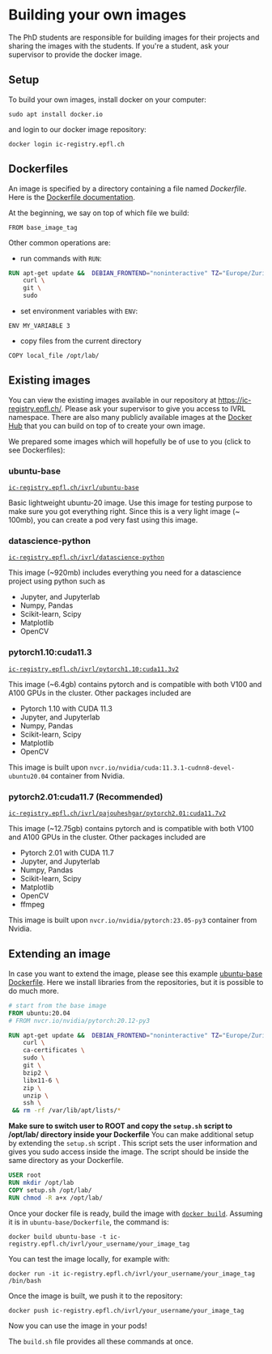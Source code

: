 # Building your own images

The PhD students are responsible for building images for their projects and sharing the images with the students. If
you're a student, ask your supervisor to provide the docker image.

## Setup

To build your own images, install docker on your computer:

```
sudo apt install docker.io
```

and login to our docker image repository:

```
docker login ic-registry.epfl.ch
```

## Dockerfiles

An image is specified by a directory containing a file named *Dockerfile*. Here is
the [Dockerfile documentation](https://docs.docker.com/engine/reference/builder/).

At the beginning, we say on top of which file we build:

```
FROM base_image_tag
```

Other common operations are:

* run commands with `RUN`:

```dockerfile
RUN apt-get update &&  DEBIAN_FRONTEND="noninteractive" TZ="Europe/Zurich" apt-get install -y \
    curl \
    git \
    sudo 
```

* set environment variables with `ENV`:

```
ENV MY_VARIABLE 3
```

* copy files from the current directory

```
COPY local_file /opt/lab/
```

## Existing images

You can view the existing images available in our repository at <https://ic-registry.epfl.ch/>. Please ask your
supervisor to give you access to IVRL namespace. There are also many publicly available images at
the [Docker Hub](https://hub.docker.com/search?q=&type=image) that you can build on top of to create your own image.

We prepared some images which will hopefully be of use to you (click to see Dockerfiles):

### ubuntu-base

[`ic-registry.epfl.ch/ivrl/ubuntu-base`](ubuntu-base/Dockerfile)

Basic lightweight ubuntu-20 image. Use this image for testing purpose to make sure you got everything right. Since this
is a very light image (~ 100mb), you can create a pod very fast using this image.

### datascience-python

[`ic-registry.epfl.ch/ivrl/datascience-python`](datascience-python/Dockerfile)

This image (~920mb) includes everything you need for a datascience project using python such as

* Jupyter, and Jupyterlab
* Numpy, Pandas
* Scikit-learn, Scipy
* Matplotlib
* OpenCV

### pytorch1.10:cuda11.3

[`ic-registry.epfl.ch/ivrl/pytorch1.10:cuda11.3v2`](pytorch1.10+cuda11.3)

This image (~6.4gb) contains pytorch and is compatible with both V100 and A100 GPUs in the cluster. Other packages
included are

* Pytorch 1.10 with CUDA 11.3 
* Jupyter, and Jupyterlab
* Numpy, Pandas
* Scikit-learn, Scipy
* Matplotlib
* OpenCV

This image is built upon `nvcr.io/nvidia/cuda:11.3.1-cudnn8-devel-ubuntu20.04` container from Nvidia.


### pytorch2.01:cuda11.7 (Recommended)

[`ic-registry.epfl.ch/ivrl/pajouheshgar/pytorch2.01:cuda11.7v2`](pytorch2.01+cuda11.7)

This image (~12.75gb) contains pytorch and is compatible with both V100 and A100 GPUs in the cluster. Other packages
included are

* Pytorch 2.01 with CUDA 11.7
* Jupyter, and Jupyterlab
* Numpy, Pandas
* Scikit-learn, Scipy
* Matplotlib
* OpenCV
* ffmpeg

This image is built upon `nvcr.io/nvidia/pytorch:23.05-py3` container from Nvidia.



[comment]: <> (#### lab-pytorch-cuda-ext)

[comment]: <> ([`ic-registry.epfl.ch/cvlab/lis/lab-pytorch-cuda-ext`]&#40;./lab-pytorch-cuda-ext/Dockerfile&#41;)

[comment]: <> (* usual Python numeric libs)

[comment]: <> (* Jupyter)

[comment]: <> (* PyTorch and accessories)

[comment]: <> (* OpenCV)

## Extending an image

In case you want to extend the image, please see this example [ubuntu-base Dockerfile](./ubuntu-base/Dockerfile). Here
we install libraries from the repositories, but it is possible to do much more.

```Dockerfile
# start from the base image
FROM ubuntu:20.04
# FROM nvcr.io/nvidia/pytorch:20.12-py3

RUN apt-get update &&  DEBIAN_FRONTEND="noninteractive" TZ="Europe/Zurich" apt-get install -y \
    curl \
    ca-certificates \
    sudo \
    git \
    bzip2 \
    libx11-6 \
    zip \
    unzip \
    ssh \
 && rm -rf /var/lib/apt/lists/*
```

**Make sure to switch user to ROOT and copy the `setup.sh` script to /opt/lab/ directory inside your Dockerfile**
You can make additional setup by extending the `setup.sh` script . This script sets the user information and gives you
sudo access inside the image. The script should be inside the same directory as your Dockerfile.

```Dockerfile
USER root
RUN mkdir /opt/lab
COPY setup.sh /opt/lab/
RUN chmod -R a+x /opt/lab/
```

Once your docker file is ready, build the image
with [`docker build`](https://docs.docker.com/engine/reference/commandline/build/). Assuming it is
in `ubuntu-base/Dockerfile`, the command is:

```
docker build ubuntu-base -t ic-registry.epfl.ch/ivrl/your_username/your_image_tag
```

You can test the image locally, for example with:

```
docker run -it ic-registry.epfl.ch/ivrl/your_username/your_image_tag /bin/bash
```

Once the image is built, we push it to the repository:

```
docker push ic-registry.epfl.ch/ivrl/your_username/your_image_tag
```

Now you can use the image in your pods!

The `build.sh` file provides all these commands at once.

[comment]: <> (### Multi-stage builds)

[comment]: <> (If your software needs to be compiled, you may benefit)

[comment]: <> (from [multi-stage builds]&#40;https://docs.docker.com/develop/develop-images/multistage-build/&#41;:)

[comment]: <> (this involves creating a temporary container with the build tools where the compilation takes place, then we only copy)

[comment]: <> (the results of the compilation to the output image. This saves space in the output image and allows the build process to)

[comment]: <> (be cached.)

